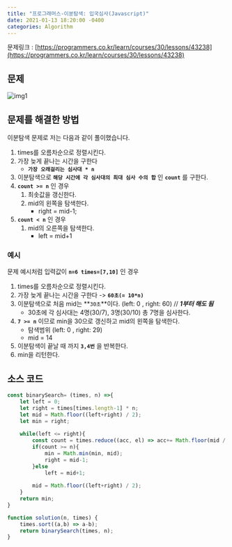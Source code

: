 ```yaml
---
title: "프로그래머스-이분탐색: 입국심사(Javascript)"
date: 2021-01-13 18:20:00 -0400
categories: Algorithm
---
```


문제링크 : [https://programmers.co.kr/learn/courses/30/lessons/43238](https://programmers.co.kr/learn/courses/30/lessons/43238)



## 문제

![img1](../../assets/images/Algorithm/Programmers-43238/img1.PNG)



## 문제를 해결한 방법

이분탐색 문제로 저는 다음과 같이 풀이했습니다.

1. times를 오름차순으로 정렬시킨다.
2. 가장 늦게 끝나는 시간을 구한다
   - **``가장 오래걸리는 심사대 * n``**
3. 이분탐색으로 **``해당 시간에 각 심사대의 최대 심사 수의 합``** 인 **`count`** 를 구한다.
4. **`count >= n`** 인 경우
   1. 최솟값을 갱신한다.
   2. mid의 왼쪽을 탐색한다.
      - right = mid-1;
5. **`count < n`** 인 경우
   1. mid의 오른쪽을 탐색한다.
      - left = mid+1

### 예시

문제 예시처럼 입력값이 **``n=6 times=[7,10]``** 인 경우

1. times를 오름차순으로 정렬시킨다.
2. 가장 늦게 끝나는 시간을 구한다 ->  **``60초(= 10*n)``**
3. 이분탐색으로 처음 mid는 **``30초``**이다. (left: 0 , right: 60)  // ***1부터 해도 됨***
   - 30초에 각 심사대는 4명(30/7), 3명(30/10) 총 7명을 심사한다. 
4. **``7 >= n``** 이므로 min을 30으로 갱신하고 mid의 왼쪽을 탐색한다. 
   - 탐색범위 (left: 0 , right: 29) 
   - mid = 14
5. 이분탐색이 끝날 때 까지 **``3,4번``** 을 반복한다.
6. min을 리턴한다.

## 소스 코드

```javascript
const binarySearch= (times, n) =>{
    let left = 0;
    let right = times[times.length-1] * n;
    let mid = Math.floor((left+right) / 2);
    let min = right;
    
    while(left <= right){
        const count = times.reduce((acc, el) => acc+= Math.floor(mid / el), 0);
        if(count >= n){
            min = Math.min(min, mid);
            right = mid-1;
        }else
            left = mid+1;
        
        mid = Math.floor((left+right) / 2);
    }
    return min;
}

function solution(n, times) {
    times.sort((a,b) => a-b);
    return binarySearch(times, n);
}
```


